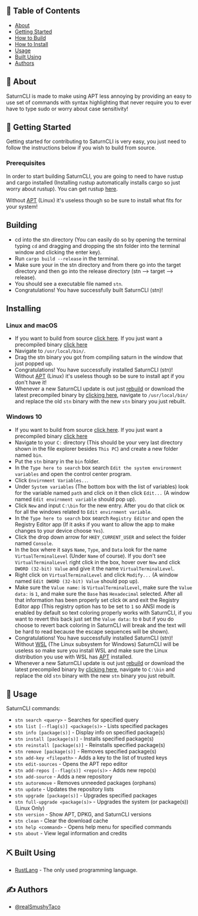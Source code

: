## 📝 Table of Contents
- [About](#about)
- [Getting Started](#getting_started)
- [How to Build](#building)
- [How to Install](#installing)
- [Usage](#usage)
- [Built Using](#built_using)
- [Authors](#authors)

## 🧐 About <a name = "about"></a>
SaturnCLI is made to make using APT less annoying by providing an easy to use set of commands with syntax highlighting that never require you to ever have to type sudo or worry about case sensitivity!

## 🏁 Getting Started <a name = "getting_started"></a>
Getting started for contributing to SaturnCLI is very easy, you just need to follow the instructions below if you wish to build from source.

### Prerequisites
In order to start building SaturnCLI, you are going to need to have rustup and cargo installed (Installing rustup automatically installs cargo so just worry about rustup). You can get rustup [here](https://www.rust-lang.org/tools/install/).

Without [APT](https://launchpad.net/ubuntu/+source/apt/) (Linux) it's useless though so be sure to install what fits for your system!

## Building

* cd into the stn directory (You can easily do so by opening the terminal typing ```cd``` and dragging and dropping the stn folder into the terminal window and clicking the enter key).
* Run ```cargo build --release``` in the terminal.
* Make sure your in the stn directory and from there go into the target directory and then go into the release directory (stn --> target --> release).
* You should see a executable file named ```stn```.
* Congratulations! You have successfully built SaturnCLI (stn)!

## Installing
### Linux and macOS
* If you want to build from source [click here](#Building). If you just want a precompiled binary [click here](https://github.com/realSmushyTaco/SaturnCLI/releases)
* Navigate to ```/usr/local/bin/```.
* Drag the stn binary you got from compiling saturn in the window that just popped up.
* Congratulations! You have successfully installed SaturnCLI (stn)! Without [APT](https://launchpad.net/ubuntu/+source/apt/) (Linux) it's useless though so be sure to install apt if you don't have it!
* Whenever a new SaturnCLI update is out just [rebuild](#Building) or download the latest precompiled binary by [clicking here](https://github.com/realSmushyTaco/SaturnCLI/releases), navigate to ```/usr/local/bin/``` and replace the old ```stn``` binary with the new ```stn``` binary you just rebuilt.

### Windows 10
* If you want to build from source [click here](#Building). If you just want a precompiled binary [click here](https://github.com/realSmushyTaco/SaturnCLI/releases)
* Navigate to your ```C:``` directory (This should be your very last directory shown in the file explorer besides ```This PC```) and create a new folder named ```bin```.
* Put the ```stn``` binary in the ```bin``` folder.
* In the ```Type here to search``` box search ```Edit the system environment variables``` and open the control center program.
* Click ```Envirnment Variables..```.
* Under ```System variables``` (The bottom box with the list of variables) look for the variable named ```path``` and click on it then click ```Edit...``` (A window named ```Edit envirnment variable``` should pop up).
* Click ```New``` and input ```C:\bin``` for the new entry. After you do that click ```OK``` for all the windows related to ```Edit envirnment variable```.
* In the ```Type here to search``` box search ```Registry Editor``` and open the Registry Editor app (If it asks if you want to allow the app to make changes to your device choose ```Yes```).
* Click the drop down arrow for ```HKEY_CURRENT_USER``` and select the folder named ```Console```.
* In the box where it says ```Name```, ```Type```, and ```Data``` look for the name ```VirtualTerminalLevel``` (Under ```Name``` of course). If you don't see ```VirtualTerminalLevel``` right click in the box, hover over ```New``` and click ```DWORD (32-bit) Value``` and give it the name ```VirtualTerminalLevel```.
* Right click on ```VirtualTerminalLevel``` and click ```Modify...``` (A window named ```Edit DWORD (32-bit) Value``` should pop up).
* Make sure the ```Value name:``` is ```VirtualTerminalLevel```, make sure the ```Value data:``` is ```1```, and make sure the ```Base``` has ```Hexadecimal``` selected. After all that information has been properly set click ```OK``` and exit the Registry Editor app (This registry option has to be set to ```1``` so ANSI mode is enabled by default so text coloring properly works with SaturnCLI, if you want to revert this back just set the ```Value data:``` to ```0``` but if you do choose to revert back coloring in SaturnCLI will break and the text will be hard to read because the escape sequences will be shown).
* Congratulations! You have successfully installed SaturnCLI (stn)! Without [WSL](https://docs.microsoft.com/en-us/windows/wsl/install-win10) (The Linux subsystem for Windows) SaturnCLI will be useless so make sure you install WSL and make sure the Linux distribution you use with WSL has [APT](https://launchpad.net/ubuntu/+source/apt/) installed.
* Whenever a new SaturnCLI update is out just [rebuild](#Building) or download the latest precompiled binary by [clicking here](https://github.com/realSmushyTaco/SaturnCLI/releases), navigate to ```C:\bin``` and replace the old ```stn``` binary with the new ```stn``` binary you just rebuilt.

## 🎈 Usage <a name="usage"></a>
SaturnCLI commands:

* ```stn search <query>``` - Searches for specified query
* ```stn list [--flag(s)] <package(s)>```  - Lists specified packages
* ```stn info [package(s)]``` - Display info on specified package(s)
* ```stn install [package(s)]``` - Installs specified package(s)
* ```stn reinstall [package(s)]``` - Reinstalls specified package(s)
* ```stn remove [package(s)]``` - Removes specified package(s)
* ```stn add-key <filepath>``` - Adds a key to the list of trusted keys
* ```stn edit-sources``` - Opens the APT repo editor
* ```stn add-repos [--flag(s)] <repo(s)>``` - Adds new repo(s)
* ```stn add-source``` - Adds a new repository
* ```stn autoremove``` - Removes unneeded packages (orphans)
* ```stn update``` - Updates the repository lists
* ```stn upgrade [package(s)]``` - Upgrades specified packages
* ```stn full-upgrade <package(s)>``` - Upgrades the system (or package(s)) (Linux Only)
* ```stn version``` - Show APT, DPKG, and SaturnCLI versions
* ```stn clean``` - Clear the download cache
* ```stn help <command>``` - Opens help menu for specified commands
* ```stn about``` - View legal information and credits

## ⛏️ Built Using <a name = "built_using"></a>
- [RustLang](https://www.rust-lang.org/) - The only used programming language.

## ✍️ Authors <a name = "authors"></a>
- [@realSmushyTaco](https://github.com/realSmushyTaco)

